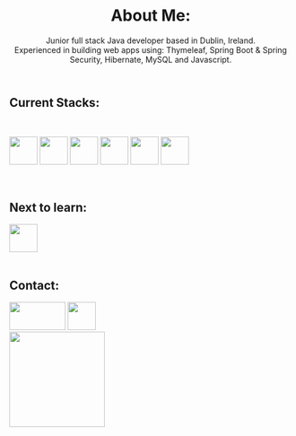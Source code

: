  <header>
        <h1>About Me:</h1>
        Junior full stack Java developer based in Dublin, Ireland. </br>
        Experienced in building web apps using: Thymeleaf, Spring Boot & Spring Security, Hibernate, MySQL and
        Javascript.
</header>

   <h2>Current Stacks:</h2>

   <div style="display: inline_block"><br>
        <p>
            <img src="https://cdn.jsdelivr.net/gh/devicons/devicon/icons/java/java-original-wordmark.svg" width="50"
                height="50" />
            <img src="https://cdn.jsdelivr.net/gh/devicons/devicon/icons/spring/spring-original-wordmark.svg" width="50"
                height="50" />
            <img src="https://cdn.jsdelivr.net/gh/devicons/devicon/icons/mysql/mysql-original.svg" width="50"
                height="50" />
            <img src="https://cdn.jsdelivr.net/gh/devicons/devicon/icons/html5/html5-plain-wordmark.svg" width="50"
                height="50" />
            <img src="https://cdn.jsdelivr.net/gh/devicons/devicon/icons/css3/css3-plain-wordmark.svg" width="50"
                height="50" />
            <img src="https://cdn.jsdelivr.net/gh/devicons/devicon/icons/javascript/javascript-original.svg" width="50"
                height="50" />
        </p>
    </div>
    </br>
    <h2>Next to learn:</h2>
    <div>
        <img src="https://cdn.jsdelivr.net/gh/devicons/devicon/icons/react/react-original-wordmark.svg" width="50"
            height="50" />
    </div>
    </br>

   <h2>Contact:</h2>
   <div>
        <a href="https://www.linkedin.com/in/niall-j-murray/" target="_blank"><img
                src="https://upload.wikimedia.org/wikipedia/commons/b/b1/LinkedIn_Logo_2013_%282%29.svg" width="100"
                height="50"></a>
        <a href="mailto: niall_murray@outlook.com">
            <img src="https://upload.wikimedia.org/wikipedia/commons/d/df/Microsoft_Office_Outlook_%282018%E2%80%93present%29.svg"
                width="50" height="50"></a>
        </br>
   </div>

  <div>
       <a href="https://github.com/Niall-J-Murray">
          <img align="center"
               src="https://github-readme-stats.vercel.app/api?username=Niall-J-Murray&show_icons=true&theme=transparent&include_all_commits=true&count_private=true/>
          <img align="center" height="170"
               src="https://github-readme-stats.vercel.app/api/top-langs/?username=Niall-J-Murray&layout=compact&langs_count=16theme=dark" />
        </a>
   </div>
